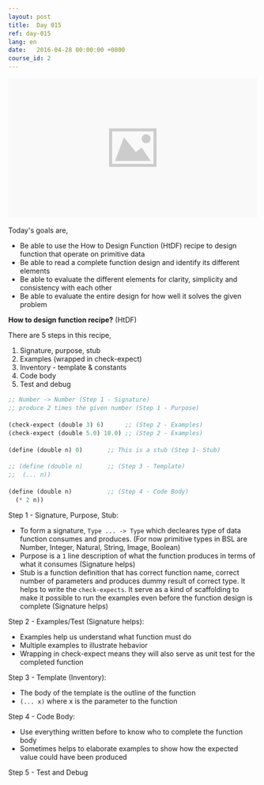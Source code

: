 ```yaml
---
layout: post
title:  Day 015
ref: day-015
lang: en
date:   2016-04-28 00:00:00 +0800
course_id: 2
---
```


![](/images/placeholder.png)

Today's goals are,

- Be able to use the How to Design Function (HtDF) recipe to design function that operate on primitive data
- Be able to read a complete function design and identify its different elements
- Be able to evaluate the different elements for clarity, simplicity and consistency with each other
- Be able to evaluate the entire design for how well it solves the given problem


**How to design function recipe?** (HtDF)

There are 5 steps in this recipe,

1. Signature, purpose, stub
1. Examples (wrapped in check-expect)
1. Inventory - template & constants
1. Code body
1. Test and debug

```lisp
;; Number -> Number (Step 1 - Signature)
;; produce 2 times the given number (Step 1 - Purpose)

(check-expect (double 3) 6)      ;; (Step 2 - Examples)
(check-expect (double 5.0) 10.0) ;; (Step 2 - Examples)

(define (double n) 0)       ;; This is a stub (Step 1- Stub)

;; (define (double n)       ;; (Step 3 - Template)
;;  (... n))
  
(define (double n)          ;; (Step 4 - Code Body)
  (* 2 n))
```

Step 1 - Signature, Purpose, Stub:

- To form a signature, `Type ... -> Type` which decleares type of data function consumes and produces. (For now primitive types in BSL are Number, Integer, Natural, String, Image, Boolean)
- Purpose is a `1` line description of what the function produces in terms of what it consumes (Signature helps)
- Stub is a function definition that has correct function name, correct number of parameters and produces dummy result of correct type. It helps to write the `check-expects`. It serve as a kind of scaffolding to make it possible to run the examples even before the function design is complete (Signature helps)

Step 2 - Examples/Test (Signature helps):

- Examples help us understand what function must do
- Multiple examples to illustrate hebavior
- Wrapping in check-expect means they will also serve as unit test for the completed function

Step 3 - Template (Inventory):

- The body of the template is the outline of the function
- `(... x)` where x is the parameter to the function

Step 4 - Code Body:

- Use everything written before to know who to complete the function body
- Sometimes helps to elaborate examples to show how the expected value could have been produced

Step 5 - Test and Debug
